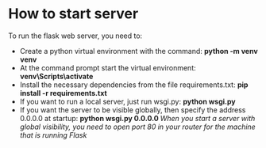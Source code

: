 How to start server
=
To run the flask web server, you need to:
 * Create a python virtual environment with the command: <b> python -m venv venv </b>
 * At the command prompt start the virtual environment: <b> venv\Scripts\activate </b>
 * Install the necessary dependencies from the file requirements.txt: <b> pip install -r requirements.txt </b>
 * If you want to run a local server, just run wsgi.py: <b> python wsgi.py </b>
 * If you want the server to be visible globally, then specify the address 0.0.0.0 at startup: <b> python wsgi.py 0.0.0.0 </b>
 <i> When you start a server with global visibility, you need to open port 80 in your router for the machine that is running Flask </i>
